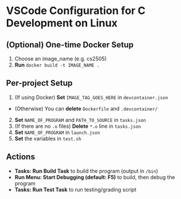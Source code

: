 # VSCode Configuration for C Development on Linux

## (Optional) One-time Docker Setup
1. Choose an image_name (e.g. cs2505)
1. **Run** `docker build -t IMAGE_NAME .`

## Per-project Setup
1. (If using Docker) **Set** `IMAGE_TAG_GOES_HERE` in `devcontainer.json`
- (Otherwise) You can **delete** `Dockerfile` and `.devcontainer/`
2. **Set** `NAME_OF_PROGRAM` and `PATH_TO_SOURCE` in `tasks.json`
1. (If there are no `.o` files) **Delete** `*.o` line in `tasks.json`
1. **Set** `NAME_OF_PROGRAM` in `launch.json`
1. **Set** the variables in `test.sh`

## Actions
- **Tasks: Run Build Task** to build the program (output in `/bin`)
- **Run Menu: Start Debugging (default: F5)** to build, then debug the program
- **Tasks: Run Test Task** to run testing/grading script
